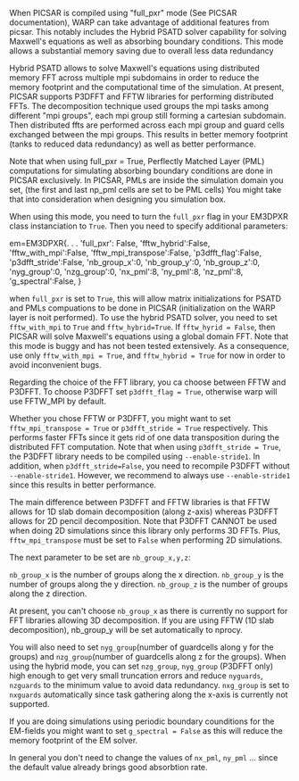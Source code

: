 When PICSAR is compiled using "full_pxr" mode (See PICSAR documentation), WARP can take advantage
of additional features from picsar. This notably includes the Hybrid PSATD solver capability for solving Maxwell's equations as well as absorbing boundary conditions.
This mode allows a substantial memory saving due to overall less data redundancy

Hybrid PSATD allows to solve Maxwell's equations using distributed memory FFT across multiple mpi subdomains in order to reduce the memory footprint and the computational time of the simulation. At present, PICSAR supports
P3DFFT and FFTW libraries for performing distributed FFTs. The decomposition technique used groups the mpi tasks among different "mpi groups", each mpi group still forming a cartesian subdomain.
Then distributed ffts are performed across each mpi group and guard cells exchanged between the mpi groups. This results in better memory footprint (tanks to reduced data redundancy) as well as better performance.

Note that when using full_pxr = True, Perflectly Matched Layer (PML) computations for simulating absorbing boundary conditions are done in PICSAR exclusively. In PICSAR, PMLs are inside the simulation domain you set, (the first and last np_pml cells are set to be PML cells)
You might take that into consideration when designing you simulation box.


When using this mode, you need to turn the `full_pxr` flag in your EM3DPXR class instanciation to `True`.
Then you need to specify additional parameters:


em=EM3DPXR{.
	   .
	   .
           'full_pxr': False,
           'fftw_hybrid':False,
           'fftw_with_mpi':False,
           'fftw_mpi_transpose':False,
           'p3dfft_flag':False,
           'p3dfft_stride':False,
           'nb_group_x':0,
           'nb_group_y':0,
           'nb_group_z':0,
           'nyg_group':0,
           'nzg_group':0,
           'nx_pml':8,
           'ny_pml':8,
           'nz_pml':8,
           'g_spectral':False,
           }

when `full_pxr` is set to `True`, this will allow matrix initializations for PSATD and PMLs compuations to be done in PICSAR (initialization on the WARP layer is noit performed).
To use the hybrid PSATD solver, you need to set `fftw_with_mpi` to `True` and `fftw_hybrid=True`. If `fftw_hyrid = False`, then PICSAR will solve Maxwell's equations 
using a global domain FFT. Note that this mode is buggy and has not been tested extensively. As a consequence, use only `fftw_with_mpi = True`, and `fftw_hybrid = True` for now in order to avoid inconvenient bugs.

Regarding the choice of the FFT library, you ca choose between FFTW and P3DFFT. To choose P3DFFT set `p3dfft_flag = True`, otherwise warp will use FFTW_MPI by default.

Whether you chose FFTW or P3DFFT, you might want to set `fftw_mpi_transpose = True` or `p3dfft_stride = True` respectively. This performs faster FFTs since it gets rid of one data transposition during the distributed FFT computation.
Note that when using `p3dfft_stride = True`, the P3DFFT library needs to be compiled using `--enable-stride1`. In addition, when `p3dfft_stride=False`, you need to recompile P3DFFT without `--enable-stride1`. However, we recommend to always use `--enable-stride1` since this results in better performance.


The main difference between P3DFFT and FFTW libraries is that FFTW allows for 1D slab domain decomposition (along z-axis) whereas P3DFFT allows for 2D pencil decomposition. Note that P3DFFT CANNOT be used when doing 2D simulations since this library only performs 3D FFTs.
Plus, `fftw_mpi_transpose` must be set to `False` when performing 2D simulations.


The next parameter to be set are `nb_group_x,y,z`: 

`nb_group_x` is the number of groups along the x direction.
`nb_group_y` is the number of groups along the y direction.
`nb_group_z` is the number of groups along the z direction.

At present, you can't choose `nb_group_x` as there is currently no support for FFT libraries allowing 3D decomposition. If you are using FFTW (1D slab decomposition), nb_group_y will be set automatically to nprocy.  

You will also need to set `nyg_group`(number of guardcells along y for the groups)
and `nzg_group`(number of guardcells along z  for the groups). When using the hybrid mode, you can set `nzg_group`, `nyg_group` (P3DFFT only) high enough to get very small truncation errors and reduce `nyguards`, `nzguards` to the minimum value to avoid data redundancy. 
`nxg_group` is set to `nxguards` automatically since task gathering along the x-axis is currently not supported.


If you are doing simulations using periodic boundary counditions for the EM-fields you might want to set `g_spectral = False` as this will reduce the memory footprint of the EM solver.

In general you don't need to change the values of `nx_pml`, `ny_pml` ... since the default value already brings good absorbtion rate.









